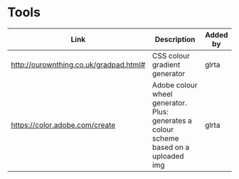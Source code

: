 # Tools

| Link | Description | Added by |
| ---- | ----------- | -------- |
| http://ourownthing.co.uk/gradpad.html# | CSS colour gradient generator | glrta |
| https://color.adobe.com/create | Adobe colour wheel generator. Plus: generates a colour scheme based on a uploaded img | glrta |
